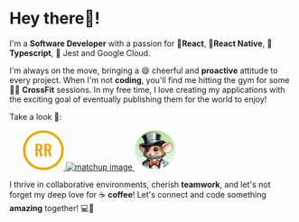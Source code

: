 # Hey there👋!

I'm a **Software Developer** with a passion for 🚀**React**, 📱**React Native**, 🔧 **Typescript**, 🧪 Jest and Google Cloud. 

I'm always on the move, bringing a 😄 cheerful and **proactive** attitude to every project. When I'm not **coding**, you'll find me hitting the gym for some 🏋️‍♂️ **CrossFit** sessions.  In my free time, I love creating my applications with the exciting goal of eventually publishing them for the world to enjoy!

Take a look 👀:

<ul>
  <a href="https://raulrodriguez.dev/">
    <img src="https://github.com/raulrod16124/raulrodriguez/blob/main/src/assets/images/rrLogo.png" alt="raulrodriguez image" />
  </a>
  <a href="https://play.google.com/store/apps/details?id=com.matchupcardgame2023">
    <img src="https://github.com/raulrod16124/matchup/blob/main/android/app/src/main/res/mipmap-hdpi/ic_launcher.png" alt="matchup image" />
  </a>
  <a href="https://chicmouse.com/">
    <img src="https://github.com/raulrod16124/chicmouse/blob/main/src/assets/chicmouseCharacter.png" alt="chicmouse image" />
  </a>
</ul>

I thrive in collaborative environments, cherish **teamwork**, and let's not forget my deep love for ☕ **coffee**! Let's connect and code something **amazing** together! 💻🤝
